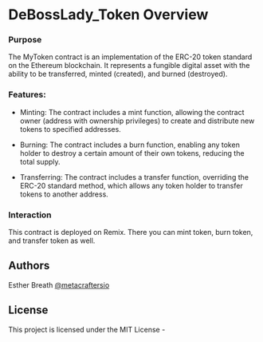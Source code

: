 # DeBossLady_Token Overview

### Purpose
The MyToken contract is an implementation of the ERC-20 token
standard on the Ethereum blockchain.
It represents a fungible digital asset with the ability
to be transferred, minted (created), and burned (destroyed).

### Features:

- Minting: The contract includes a mint function, allowing the contract owner (address with ownership privileges) to create and distribute new tokens to specified addresses.

- Burning: The contract includes a burn function, enabling any token holder to destroy a certain amount of their own tokens, reducing the total supply.

- Transferring: The contract includes a transfer function, overriding the ERC-20 standard method, which allows any token holder to transfer tokens to another address.

### Interaction
This contract is deployed on Remix. 
There you can mint token, burn token, and transfer token as well. 

## Authors

Esther Breath
[@metacraftersio](https://twitter.com/EstherBreath10)

## License

This project is licensed under the MIT License - 
